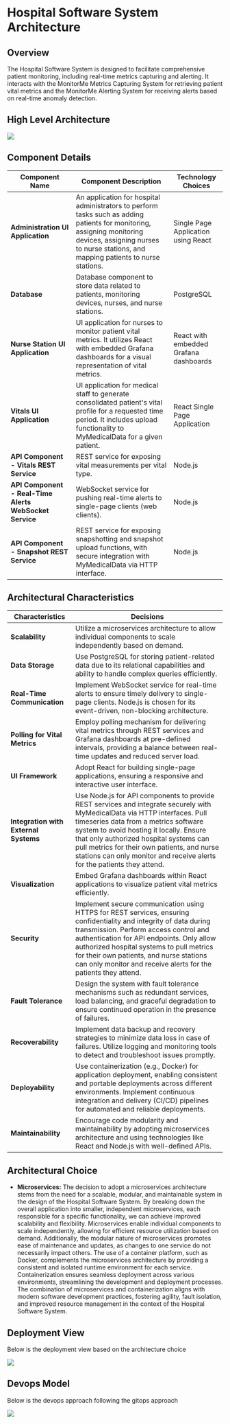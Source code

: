 
# Hospital Software System Architecture

## Overview

The Hospital Software System is designed to facilitate comprehensive patient monitoring, including real-time metrics capturing and alerting. It interacts with the MonitorMe Metrics Capturing System for retrieving patient vital metrics and the MonitorMe Alerting System for receiving alerts based on real-time anomaly detection.

## High Level Architecture

![](https://github.com/infy-archs-katas/monitorme/blob/main/diagrams/C2-HospitalSystem.png)

## Component Details

| Component Name  | Component Description | Technology Choices |
| ------------- | ------------- | ------------- |
| **Administration UI Application**  | An application for hospital administrators to perform tasks such as adding patients for monitoring, assigning monitoring devices, assigning nurses to nurse stations, and mapping patients to nurse stations.  | Single Page Application using React  |
| **Database**  | Database component to store data related to patients, monitoring devices, nurses, and nurse stations.  | PostgreSQL  |
| **Nurse Station UI Application**  | UI application for nurses to monitor patient vital metrics. It utilizes React with embedded Grafana dashboards for a visual representation of vital metrics.  | React with embedded Grafana dashboards  |
| **Vitals UI Application**  | UI application for medical staff to generate consolidated patient's vital profile for a requested time period. It includes upload functionality to MyMedicalData for a given patient.  | React Single Page Application  |
| **API Component - Vitals REST Service**  | REST service for exposing vital measurements per vital type.  | Node.js  |
| **API Component - Real-Time Alerts WebSocket Service**  | WebSocket service for pushing real-time alerts to single-page clients (web clients).  | Node.js  |
| **API Component - Snapshot REST Service**  | REST service for exposing snapshotting and snapshot upload functions, with secure integration with MyMedicalData via HTTP interface.  | Node.js  |


## Architectural Characteristics

| Characteristics  | Decisions |
| ------------- | ------------- |
| **Scalability**  | Utilize a microservices architecture to allow individual components to scale independently based on demand. |
| **Data Storage**  | Use PostgreSQL for storing patient-related data due to its relational capabilities and ability to handle complex queries efficiently. |
| **Real-Time Communication**  | Implement WebSocket service for real-time alerts to ensure timely delivery to single-page clients. Node.js is chosen for its event-driven, non-blocking architecture. |
| **Polling for Vital Metrics**  | Employ polling mechanism for delivering vital metrics through REST services and Grafana dashboards at pre-defined intervals, providing a balance between real-time updates and reduced server load. |
| **UI Framework**  | Adopt React for building single-page applications, ensuring a responsive and interactive user interface. |
| **Integration with External Systems**  | Use Node.js for API components to provide REST services and integrate securely with MyMedicalData via HTTP interfaces. Pull timeseries data from a metrics software system to avoid hosting it locally. Ensure that only authorized hospital systems can pull metrics for their own patients, and nurse stations can only monitor and receive alerts for the patients they attend. |
| **Visualization**  | Embed Grafana dashboards within React applications to visualize patient vital metrics efficiently. |
| **Security**  | Implement secure communication using HTTPS for REST services, ensuring confidentiality and integrity of data during transmission. Perform access control and authentication for API endpoints. Only allow authorized hospital systems to pull metrics for their own patients, and nurse stations can only monitor and receive alerts for the patients they attend. |
| **Fault Tolerance**  | Design the system with fault tolerance mechanisms such as redundant services, load balancing, and graceful degradation to ensure continued operation in the presence of failures. |
| **Recoverability**  | Implement data backup and recovery strategies to minimize data loss in case of failures. Utilize logging and monitoring tools to detect and troubleshoot issues promptly. |
| **Deployability**  | Use containerization (e.g., Docker) for application deployment, enabling consistent and portable deployments across different environments. Implement continuous integration and delivery (CI/CD) pipelines for automated and reliable deployments. |
| **Maintainability**  | Encourage code modularity and maintainability by adopting microservices architecture and using technologies like React and Node.js with well-defined APIs. |


## Architectural Choice

- **Microservices:**
  The decision to adopt a microservices architecture stems from the need for a scalable, modular, and maintainable system in the design of the Hospital Software System. By breaking down the overall application into smaller, independent microservices, each responsible for a specific functionality, we can achieve improved scalability and flexibility. Microservices enable individual components to scale independently, allowing for efficient resource utilization based on demand. Additionally, the modular nature of microservices promotes ease of maintenance and updates, as changes to one service do not necessarily impact others. The use of a container platform, such as Docker, complements the microservices architecture by providing a consistent and isolated runtime environment for each service. Containerization ensures seamless deployment across various environments, streamlining the development and deployment processes. The combination of microservices and containerization aligns with modern software development practices, fostering agility, fault isolation, and improved resource management in the context of the Hospital Software System.


## Deployment View
Below is the deployment view based on the architecture choice 

![](https://github.com/infy-archs-katas/monitorme/blob/main/diagrams/HSDeployment-view.png)

## Devops Model
Below is the devops approach following the gitops approach 

![](https://github.com/infy-archs-katas/monitorme/blob/main/diagrams/HospitalSystemDevOps.png)

